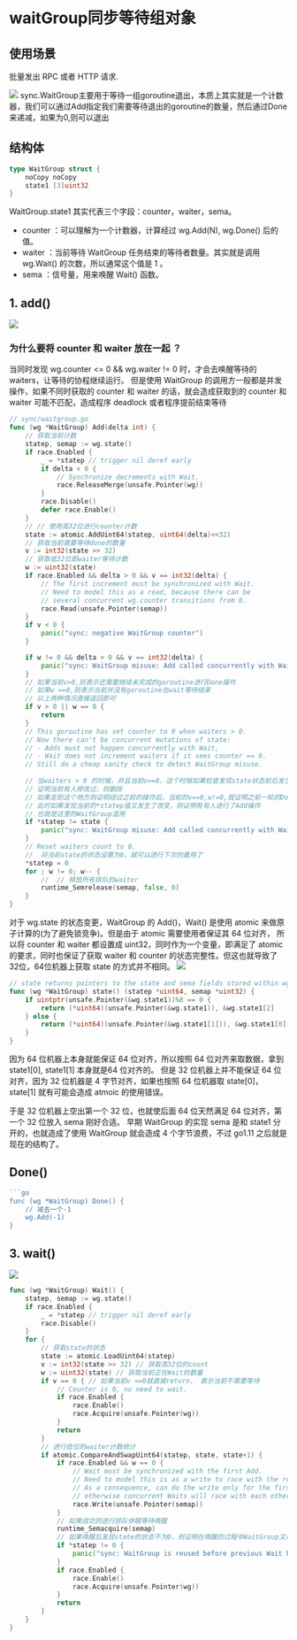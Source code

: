 # waitGroup同步等待组对象

## 使用场景

批量发出 RPC 或者 HTTP 请求.

![](.waitGroup_images/waitGroup_info.png)
sync.WaitGroup主要用于等待一组goroutine退出，本质上其实就是一个计数器，我们可以通过Add指定我们需要等待退出的goroutine的数量，然后通过Done来递减，如果为0,则可以退出


## 结构体
```go
type WaitGroup struct {
    noCopy noCopy
    state1 [3]uint32
}
```
WaitGroup.state1 其实代表三个字段：counter，waiter，sema。
- counter ：可以理解为一个计数器，计算经过 wg.Add(N), wg.Done() 后的值。
- waiter ：当前等待 WaitGroup 任务结束的等待者数量。其实就是调用 wg.Wait() 的次数，所以通常这个值是 1 。
- sema ：信号量，用来唤醒 Wait() 函数。


## 1. add()
![](.waitGroup_images/waitGroup_add.png)

### 为什么要将 counter 和 waiter 放在一起 ？

当同时发现 wg.counter <= 0 && wg.waiter != 0 时，才会去唤醒等待的 waiters，让等待的协程继续运行。
但是使用 WaitGroup 的调用方一般都是并发操作，如果不同时获取的 counter 和 waiter 的话，就会造成获取到的 counter 和 waiter 可能不匹配，造成程序 deadlock 或者程序提前结束等待

```go
// sync/waitgroup.go
func (wg *WaitGroup) Add(delta int) {
	// 获取当前计数
	statep, semap := wg.state()
	if race.Enabled {
		_ = *statep // trigger nil deref early
		if delta < 0 {
			// Synchronize decrements with Wait.
			race.ReleaseMerge(unsafe.Pointer(wg))
		}
		race.Disable()
		defer race.Enable()
	}
	// // 使用高32位进行counter计数
	state := atomic.AddUint64(statep, uint64(delta)<<32)
	// 获取当前需要等待done的数量
	v := int32(state >> 32)
	// 获取低32位即waiter等待计数
	w := uint32(state)
	if race.Enabled && delta > 0 && v == int32(delta) {
		// The first increment must be synchronized with Wait.
		// Need to model this as a read, because there can be
		// several concurrent wg.counter transitions from 0.
		race.Read(unsafe.Pointer(semap))
	}
	if v < 0 {
		panic("sync: negative WaitGroup counter")
	}

	if w != 0 && delta > 0 && v == int32(delta) {
		panic("sync: WaitGroup misuse: Add called concurrently with Wait")
	}
    // 如果当前v>0,则表示还需要继续未完成的goroutine进行Done操作
    // 如果w ==0,则表示当前并没有goroutine在wait等待结束
    // 以上两种情况直接返回即可
	if v > 0 || w == 0 {
		return
	}
	// This goroutine has set counter to 0 when waiters > 0.
	// Now there can't be concurrent mutations of state:
	// - Adds must not happen concurrently with Wait,
	// - Wait does not increment waiters if it sees counter == 0.
	// Still do a cheap sanity check to detect WaitGroup misuse.
	
	// 当waiters > 0 的时候，并且当前v==0，这个时候如果检查发现state状态前后发生改变，则
	// 证明当前有人修改过，则删除
	// 如果走到这个地方则证明经过之前的操作后，当前的v==0,w!=0,就证明之前一轮的Done已经全部完成，现在需要唤醒所有在wait的goroutine
	// 此时如果发现当前的*statep值又发生了改变，则证明有有人进行了Add操作
	// 也就是这里的WaitGroup滥用
	if *statep != state {
		panic("sync: WaitGroup misuse: Add called concurrently with Wait")
	}
	// Reset waiters count to 0.
	//  将当前state的状态设置为0，就可以进行下次的重用了
	*statep = 0
	for ; w != 0; w-- {
		//  // 释放所有排队的waiter
		runtime_Semrelease(semap, false, 0)
	}
}
```
对于 wg.state 的状态变更，WaitGroup 的 Add()，Wait() 是使用 atomic 来做原子计算的(为了避免锁竞争)。但是由于 atomic 需要使用者保证其 64 位对齐，
所以将 counter 和 waiter 都设置成 uint32，同时作为一个变量，即满足了 atomic 的要求，同时也保证了获取 waiter 和 counter 的状态完整性。但这也就导致了 32位，64位机器上获取 state 的方式并不相同。
![](.waitGroup_images/waitgroup_in_32bit_n_64bit.png)

```go
// state returns pointers to the state and sema fields stored within wg.state1.
func (wg *WaitGroup) state() (statep *uint64, semap *uint32) {
	if uintptr(unsafe.Pointer(&wg.state1))%8 == 0 {
		return (*uint64)(unsafe.Pointer(&wg.state1)), &wg.state1[2]
	} else {
		return (*uint64)(unsafe.Pointer(&wg.state1[1])), &wg.state1[0]
	}
}
```

因为 64 位机器上本身就能保证 64 位对齐，所以按照 64 位对齐来取数据，拿到 state1[0], state1[1] 本身就是64 位对齐的。
但是 32 位机器上并不能保证 64 位对齐，因为 32 位机器是 4 字节对齐，如果也按照 64 位机器取 state[0]，state[1] 就有可能会造成 atmoic 的使用错误。

于是 32 位机器上空出第一个 32 位，也就使后面 64 位天然满足 64 位对齐，第一个 32 位放入 sema 刚好合适。
早期 WaitGroup 的实现 sema 是和 state1 分开的，也就造成了使用 WaitGroup 就会造成 4 个字节浪费，不过 go1.11 之后就是现在的结构了。


## Done()
```go
```go
func (wg *WaitGroup) Done() {
    // 减去一个-1
    wg.Add(-1)
}
```


## 3. wait()
![](.waitGroup_images/waitGroup_wait.png)
```go
func (wg *WaitGroup) Wait() {
    statep, semap := wg.state()
    if race.Enabled {
        _ = *statep // trigger nil deref early
        race.Disable()
    }
    for {
        // 获取state的状态
        state := atomic.LoadUint64(statep)
        v := int32(state >> 32) // 获取高32位的count
        w := uint32(state) // 获取当前正在Wait的数量
        if v == 0 { // 如果当前v ==0就直接return， 表示当前不需要等待
            // Counter is 0, no need to wait.
            if race.Enabled {
                race.Enable()
                race.Acquire(unsafe.Pointer(wg))
            }
            return
        }
        // 进行低位的waiter计数统计
        if atomic.CompareAndSwapUint64(statep, state, state+1) {
            if race.Enabled && w == 0 {
                // Wait must be synchronized with the first Add.
                // Need to model this is as a write to race with the read in Add.
                // As a consequence, can do the write only for the first waiter,
                // otherwise concurrent Waits will race with each other.
                race.Write(unsafe.Pointer(semap))
            }
            // 如果成功则进行排队休眠等待唤醒
            runtime_Semacquire(semap)
            // 如果唤醒后发现state的状态不为0，则证明在唤醒的过程中WaitGroup又被重用，则panic
            if *statep != 0 {
                panic("sync: WaitGroup is reused before previous Wait has returned")
            }
            if race.Enabled {
                race.Enable()
                race.Acquire(unsafe.Pointer(wg))
            }
            return
        }
    }
}
```
